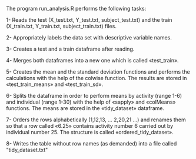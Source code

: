 The program run_analysis.R performs the following tasks:

1- Reads the test (X_test.txt, Y_test.txt, subject_test.txt) and 
   the train (X_train.txt, Y_train.txt, subject_train.txt) files.

2- Appropriately labels the data set with descriptive variable names.
   
3- Creates a test and a train dataframe after reading.

4- Merges both dataframes into a new one which is called «test_train».

5- Creates the mean and the standard deviation functions and performs the calculations
   with the help of the colwise function. The results are stored in «test_train_means» and
   «test_train_sd».
   
6- Splits the dataframe in order to perform means by activity (range 1-6) and individual 
   (range 1-30) with the help of «sapply» and «colMeans» functions. The means are stored
   in the «tidy_dataset» dataframe.
   
7- Orders the rows alphabetically (1,12,13, ... 2,20,21 ...) and renames them so that a row 
   called «6.25» contains activity number 6 carried out by individual number 25. The structure
   is called «ordered_tidy_dataset».
   
8- Writes the table without row names (as demanded) into a file called "tidy_dataset.txt"
   
 
